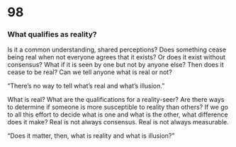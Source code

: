 # 98

### What qualifies as reality?

Is it a common understanding, shared perceptions? Does something cease being real when not everyone agrees that it exists? Or does it exist without consensus? What if it is seen by one but not by anyone else? Then does it cease to be real? Can we tell anyone what is real or not?

“There’s no way to tell what’s real and what’s illusion.”

What is real? What are the qualifications for a reality-seer? Are there ways to determine if someone is more susceptible to reality than others? If we go to all this effort to decide what is one and what is the other, what difference does it make? Real is not always consensus. Real is not always measurable.

“Does it matter, then, what is reality and what is illusion?”